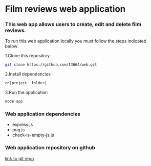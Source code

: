 # Film reviews web application

### This web app allows users to create, edit and delete film reviews.

To run this web application locally you must follow the steps indicated below:

1.Clone this repository

```bash
git clone https://github.com/13664/web.git
```

2.Install dependencies

```bash
cd[project  folder]
```

3.Run the application

```bash
node app
```

### Web application dependencies

- express.js
- pug.js
- check-is-empty-js.js

### Web application repository on github

[link to git repo](https://github.com/13664/web.git)
